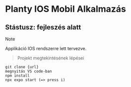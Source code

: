 # Planty IOS Mobil Alkalmazás
## Stástusz: fejleszés alatt

> [!NOTE]
> Applikáció IOS rendszerre lett tervezve.

> Projekt megtekintésének lépései
 ```
git clone {url}
megnyitás VS code-ban
npm install
npx expo start (=> press i)
```
